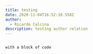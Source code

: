 ```yaml
---
title: testing
date: 2020-11-04T16:52:10.558Z
author:
  - Ricardo Calcina
description: testing author relation
---
```


```[]

with a block of code

```
